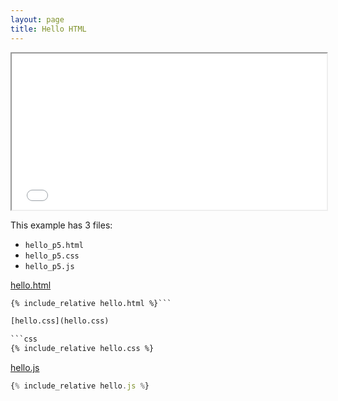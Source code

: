 ```yaml
---
layout: page
title: Hello HTML
---
```


<iframe src="hello.html" width="100%" height="250rem"> </iframe>

This example has 3 files:
- `hello_p5.html`
- `hello_p5.css`
- `hello_p5.js`

[hello.html](hello.html)  

```html
{% include_relative hello.html %}```

[hello.css](hello.css)  

```css
{% include_relative hello.css %}
```

[hello.js](hello.js)  

```javascript
{% include_relative hello.js %}
```



